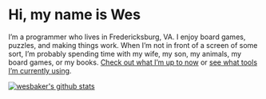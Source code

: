 # Hi, my name is Wes

I’m a programmer who lives in Fredericksburg, VA. I enjoy board games, puzzles, and making things work. When I’m not in front of a screen of some sort, I’m probably spending time with my wife, my son, my animals, my board games, or my books. [Check out what I’m up to now](https://www.wesbaker.com/now/) or [see what tools I’m currently using](https://www.wesbaker.com/uses/).

[![wesbaker's github stats](https://github-readme-stats.vercel.app/api?username=wesbaker&show_icons=true&theme=prussian)](https://github.com/anuraghazra/github-readme-stats)

